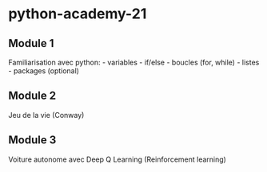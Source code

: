 # python-academy-21
 
## Module 1

Familiarisation avec python:
    - variables
    - if/else
    - boucles (for, while)
    - listes
    - packages (optional) 

## Module 2

Jeu de la vie (Conway)

## Module 3

Voiture autonome avec Deep Q Learning (Reinforcement learning)
